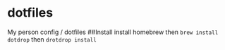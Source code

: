 # dotfiles
My person config / dotfiles
##Install 
install homebrew 
then `brew install dotdrop` 
then `drotdrop install` 
